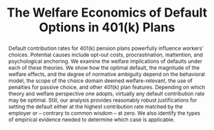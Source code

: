 ---
layout: none
title: "The Welfare Economics of Default Options in 401(k) Plans"
description: ""
category: research
tags: research
abstract: Default contribution rates for 401(k) pension plans powerfully influence workers’ choices. Potential causes include opt-out costs, procrastination, inattention, and psychological anchoring.  We examine the welfare implications of defaults under each of these theories.  We show how the optimal default, the magnitude of the welfare effects, and the degree of normative ambiguity depend on the behavioral model, the scope of the choice domain deemed welfare-relevant, the use of penalties for passive choice, and other 401(k) plan features.  Depending on which theory and welfare perspective one adopts, virtually any default contribution rate may be optimal.  Still, our analysis provides reasonably robust justifications for setting the default either at the highest contribution rate matched by the employer or &ndash; contrary to common wisdom &ndash; at zero.  We also identify the types of empirical evidence needed to determine which case is applicable.
journal: Revise and Resubmit at the American Economic Review
data: Proprietary data for this paper was generously provided by Brigitte Madrian. 
link: /assets/2014-10-29-Defaults-and-Welfare-Complete.pdf
bibtex: "http://andreyfradkin.com/assets/bibtex_papers/welfare_bib.html"
priority: '2'
coauthors: (with <a href = "http://www.stanford.edu/~bernheim/">Douglas Bernheim</a> and Igor Popov)
appendix: "/assets/2014-10-29-Defaults-and-Welfare-Appendix-Complete.pdf"
js: "toggleMe('welfare'); return false;"
js_abbrev: 'welfare'
bib: <br> @article{bernheimfradkinpopov,
  title={The Welfare Economics of Default Options in 401 (k) Plans},
  author={Bernheim, B Douglas and Fradkin, Andrey and Popov, Igor},
  year={2013},
  institution={National Bureau of Economic Research}}
bibjs: "toggleMe('welfare_bib'); return false;"
bib_abbrev: 'welfare_bib'
---